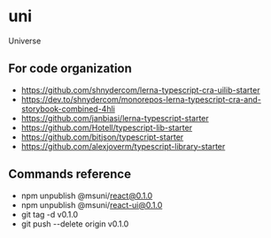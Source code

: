 # uni
Universe


## For code organization

- https://github.com/shnydercom/lerna-typescript-cra-uilib-starter
- https://dev.to/shnydercom/monorepos-lerna-typescript-cra-and-storybook-combined-4hli
- https://github.com/janbiasi/lerna-typescript-starter
- https://github.com/Hotell/typescript-lib-starter
- https://github.com/bitjson/typescript-starter
- https://github.com/alexjoverm/typescript-library-starter


## Commands reference

- npm unpublish @msuni/react@0.1.0
- npm unpublish @msuni/react-ui@0.1.0
- git tag -d v0.1.0
- git push --delete origin v0.1.0
